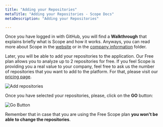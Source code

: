 ```yaml
---
title: "Adding your Repositories"
metaTitle: "Adding your Repositories - Scope Docs"
metaDescription: "Adding your Repositories"

---
```


Once you have logged in with GitHub, you will find a **Walkthrough** that explains briefly what is Scope and how it works. Anyways, you can read more about Scope in the [website](https://scope.ink "website") or in the [company information](https://docs.scope.ink/company-information "company information") folder.

Later, you will be able to add your repositories to the application. Our Free plan allows you to analyze up to 2 repositories for free. If you feel Scope is providing you a real value to your company, feel free to ask us the number of repositories that you want to add to the platform. For that, please visit our [pricing page](https://scope.ink "pricing page").

![Add repositories](https://user-images.githubusercontent.com/48650098/81053693-c8653980-8ec5-11ea-9078-03debd3bd3a4.png)

Once you have selected your repositories, please, click on the **GO** button:

![Go Button](https://user-images.githubusercontent.com/48650098/81053771-e894f880-8ec5-11ea-9f26-dd2860adda1a.png)

Remember that in case that you are using the Free Scope plan **you won't be able to change the repositories**.